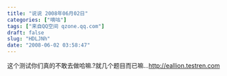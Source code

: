 ```yaml
---
title: "说说 2008年06月02日"
categories: ["嘀咕"]
tags: ["来自QQ空间 qzone.qq.com"]
draft: false
slug: "HDLJNh"
date: "2008-06-02 03:58:47"
---
```


这个测试你们真的不敢去做哈嘛.?就几个题目而已嘛...http://eallion.testren.com
